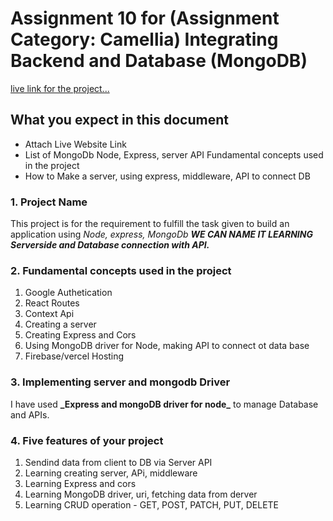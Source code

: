 # Assignment 10 for (Assignment Category: Camellia) Integrating Backend and Database (MongoDB)

[live link for the project...]()

## What you expect in this document

- Attach Live Website Link
- List of MongoDb Node, Express, server API Fundamental concepts used in the project
- How to Make a server, using express, middleware, API to connect DB

### 1. Project Name

This project is for the requirement to fulfill the task given to build an application using _Node, express, MongoDb_ **_WE CAN NAME IT LEARNING Serverside and Database connection with API._**

### 2. Fundamental concepts used in the project

<ol>
<li>Google Authetication</li>
<li>React Routes</li>
<li>Context Api</li>
<li>Creating a server</li>
<li>Creating Express and Cors</li>
<li>Using MongoDB driver for Node, making API to connect ot data base</li>
<li>Firebase/vercel Hosting</li>
</ol>

### 3. Implementing server and mongodb Driver

I have used **\_Express and mongoDB driver for node\_** to manage Database and APIs.

### 4. Five features of your project

<ol>
<li>Sendind data from client to DB via Server API</li>
<li>Learning creating server, APi, middleware</li>
<li>Learning Express and cors</li>
<li>Learning MongoDB driver, uri, fetching data from derver</li>
<li>Learning CRUD operation - GET, POST, PATCH, PUT, DELETE</li>
</ol>
